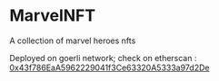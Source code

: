 # MarvelNFT
A collection of marvel heroes nfts

Deployed on goerli network; 
check on etherscan : [0x43f786EaA5962229041f3Ce63320A5333a97d2De](https://goerli.etherscan.io/token/0x43f786eaa5962229041f3ce63320a5333a97d2de)
